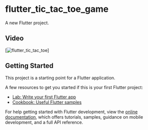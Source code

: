 # flutter_tic_tac_toe_game

A new Flutter project.

## Video
[![flutter_tic_tac_toe](https://github.com/Jerald-Joyson/flutter_tic_tac_toe_game/assets/121479325/06235ef6-f49f-40da-92ce-58885ebad28f)]



## Getting Started

This project is a starting point for a Flutter application.

A few resources to get you started if this is your first Flutter project:

- [Lab: Write your first Flutter app](https://docs.flutter.dev/get-started/codelab)
- [Cookbook: Useful Flutter samples](https://docs.flutter.dev/cookbook)

For help getting started with Flutter development, view the
[online documentation](https://docs.flutter.dev/), which offers tutorials,
samples, guidance on mobile development, and a full API reference.
